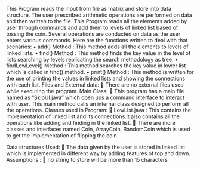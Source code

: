 This Program reads the input from file as matrix and store into data structure. The user prescribed arithmetic operations are performed on data and then written to the file.
This Program reads all the elements added by user through commands and add them to levels of linked list based of tossing the coin.
Several operations are conducted on data as the user enters various commands. Here are the functions written to deal with that scenarios:
•	add() Method : This method adds all the elements to levels of linked lists.
•	find() Method : This method finds the key value in the level of lists searching by levels replicating the search methodology as tree.
•	findLowLevel() Method : This method searches the key value in lower list which is called in find() method.
•	print() Method : This method is written for the use of printing the values in linked lists and showing the connections with each list.
Files and External data: 
	There are no external files used while executing the program.
Main Class:
	This program has a main file named as “SkipUI.java” which open ups a command interface to interact with user. This main method calls an internal class designed to perform all the operations.
Classes used in Program:
	LowList.java : This contains the implementation of linked list and its connections.it also contains all the operations like adding and finding in the linked list.
	There are more classes and interfaces named Coin, ArrayCoin, RandomCoin which is used to get the implementation of flipping the coin.

Data structures Used:
	The data given by the user is stored in linked list which is implemented in different way by adding features of top and down.
Assumptions :
	no string to store will be more than 15 characters
